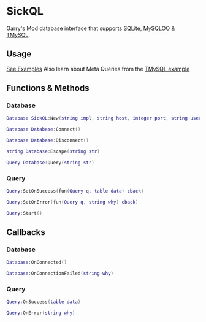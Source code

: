 # SickQL

Garry's Mod database interface that supports [SQLite](https://wiki.facepunch.com/gmod/sql), [MySQLOO](https://github.com/FredyH/MySQLOO) & [TMySQL](https://github.com/SuperiorServers/gm_tmysql4).

## Usage

[See Examples](examples/)
Also learn about Meta Queries from the [TMySQL example](examples/tmysql.lua)

## Functions & Methods

### Database

```lua
Database SickQL:New(string impl, string host, integer port, string username, string password, string database)
```

```lua
Database Database:Connect()
```

```lua
Database Database:Disconnect()
```

```lua
string Database:Escape(string str)
```

```lua
Query Database:Query(string str)
```

### Query

```lua
Query:SetOnSuccess(fun(Query q, table data) cback)
```

```lua
Query:SetOnError(fun(Query q, string why) cback)
```

```lua
Query:Start()
```

## Callbacks

### Database

```lua
Database:OnConnected()
```

```lua
Database:OnConnectionFailed(string why)
```

### Query

```lua
Query:OnSuccess(table data)
```

```lua
Query:OnError(string why)
```
